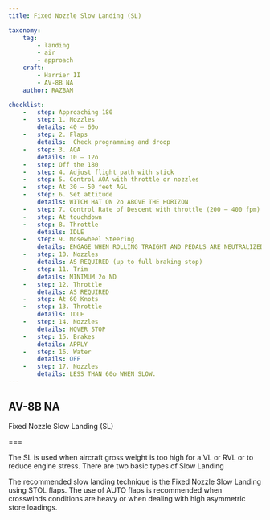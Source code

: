 ```yaml
---
title: Fixed Nozzle Slow Landing (SL) 

taxonomy:
    tag:
        - landing
        - air
        - approach
    craft:
        - Harrier II
        - AV-8B NA
    author: RAZBAM

checklist:
    -   step: Approaching 180 
    -   step: 1. Nozzles 
        details: 40 – 60o 
    -   step: 2. Flaps
        details:  Check programming and droop 
    -   step: 3. AOA 
        details: 10 – 12o 
    -   step: Off the 180 
    -   step: 4. Adjust flight path with stick  
    -   step: 5. Control AOA with throttle or nozzles  
    -   step: At 30 – 50 feet AGL 
    -   step: 6. Set attitude 
        details: WITCH HAT ON 2o ABOVE THE HORIZON 
    -   step: 7. Control Rate of Descent with throttle (200 – 400 fpm).  
    -   step: At touchdown 
    -   step: 8. Throttle 
        details: IDLE 
    -   step: 9. Nosewheel Steering 
        details: ENGAGE WHEN ROLLING TRAIGHT AND PEDALS ARE NEUTRALIZED 
    -   step: 10. Nozzles 
        details: AS REQUIRED (up to full braking stop) 
    -   step: 11. Trim 
        details: MINIMUM 2o ND 
    -   step: 12. Throttle 
        details: AS REQUIRED 
    -   step: At 60 Knots 
    -   step: 13. Throttle 
        details: IDLE 
    -   step: 14. Nozzles 
        details: HOVER STOP 
    -   step: 15. Brakes 
        details: APPLY 
    -   step: 16. Water 
        details: OFF 
    -   step: 17. Nozzles 
        details: LESS THAN 60o WHEN SLOW. 
---
```


## AV-8B NA 
Fixed Nozzle Slow Landing (SL) 

===

The SL is used when aircraft gross weight is too high for a VL or RVL or to reduce engine stress. There are two basic types of Slow Landing

The recommended slow landing technique is the Fixed Nozzle Slow Landing using STOL flaps. The use of AUTO flaps is recommended when crosswinds conditions are heavy or when dealing with high asymmetric store loadings. 
